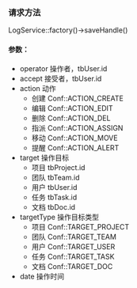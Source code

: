 ### 请求方法
LogService::factory()->saveHandle()

#### 参数：
- operator 操作者，tbUser.id
- accept 接受者，tbUser.id
- action 动作
    - 创建 Conf::ACTION_CREATE
    - 编辑 Conf::ACTION_EDIT
    - 删除 Conf::ACTION_DEL
    - 指派 Conf::ACTION_ASSIGN
    - 移动 Conf::ACTION_MOVE
    - 提醒 Conf::ACTION_ALERT
- target 操作目标
    - 项目 tbProject.id
    - 团队 tbTeam.id
    - 用户 tbUser.id
    - 任务 tbTask.id
    - 文档 tbDoc.id
- targetType 操作目标类型
    - 项目 Conf::TARGET_PROJECT
    - 团队 Conf::TARGET_TEAM
    - 用户 Conf::TARGET_USER
    - 任务 Conf::TARGET_TASK
    - 文档 Conf::TARGET_DOC
- date 操作时间
